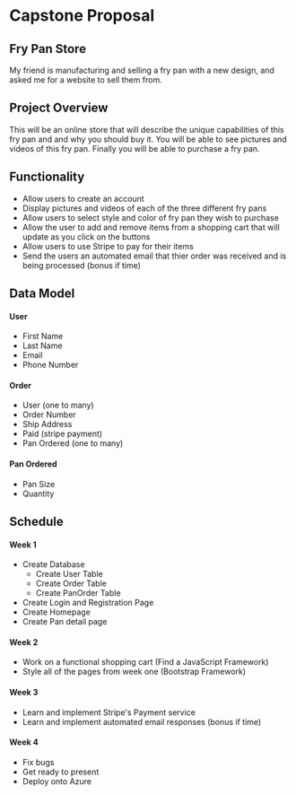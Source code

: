 # Capstone Proposal

## Fry Pan Store
My friend is manufacturing and selling a fry pan with a new design, and asked me for a website to sell them from.

## Project Overview
This will be an online store that will describe the unique capabilities of this fry pan and and why you should buy it. You will be able to see pictures and videos of this fry pan. Finally you will be able to purchase a fry pan. 

## Functionality
- Allow users to create an account
- Display pictures and videos of each of the three different fry pans
- Allow users to select style and color of fry pan they wish to purchase
- Allow the user to add and remove items from a shopping cart that will update as you click on the buttons
- Allow users to use Stripe to pay for their items
- Send the users an automated email that thier order was received and is being processed (bonus if time)

## Data Model

#### User
- First Name
- Last Name
- Email
- Phone Number

#### Order
- User (one to many)
- Order Number
- Ship Address
- Paid (stripe payment)
- Pan Ordered (one to many)

#### Pan Ordered
- Pan Size
- Quantity

## Schedule
#### Week 1
- Create Database
  - Create User Table
  - Create Order Table
  - Create PanOrder Table
- Create Login and Registration Page
- Create Homepage
- Create Pan detail page


#### Week 2
- Work on a functional shopping cart (Find a JavaScript Framework)
- Style all of the pages from week one (Bootstrap  Framework)

#### Week 3
- Learn and implement Stripe's Payment service
- Learn and implement automated email responses (bonus if time)

#### Week 4
- Fix bugs
- Get ready to present
- Deploy onto Azure
